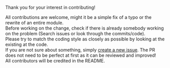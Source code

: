 Thank you for your interest in contributing!

All contributions are welcome, might it be a simple fix of a typo or the rewrite of an entire module.  
Before working on the change, check if there is already somebody working on the problem (Search issues or look through the commits/code).  
Please try to match the coding style as closely as possible by looking at the existing at the code.  
If you are not sure about something, simply [create a new issue](https://github.com/rubengees/introduction/issues/new). The PR does not need to be perfect at first as it can be reviewed and improved!  
All contributors will be credited in the README.
